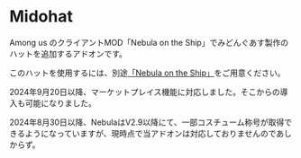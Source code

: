 # **Midohat**
Among us のクライアントMOD「Nebula on the Ship」でみどんぐあす製作のハットを追加するアドオンです。

このハットを使用するには、別途[「Nebula on the Ship」](https://github.com/Dolly1016/Nebula/releases)をご用意ください。

2024年9月20日以降、マーケットプレイス機能に対応しました。そこからの導入も可能になりました。

2024年8月30日以降、NebulaはV2.9以降にて、一部コスチューム称号が取得できるようになっていますが、現時点で当アドオンは対応しておりませんのであしからず。
